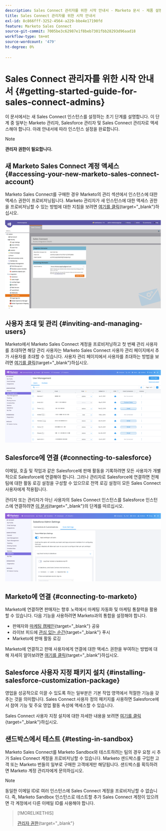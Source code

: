 ```yaml
---
description: Sales Connect 관리자를 위한 시작 안내서 - Marketo 문서 - 제품 설명서
title: Sales Connect 관리자를 위한 시작 안내서
exl-id: 8c866fff-3252-4564-a229-bbe4e17190fd
feature: Marketo Sales Connect
source-git-commit: 7005be3c62987e1f8beb7301fbb28293d96aad18
workflow-type: tm+mt
source-wordcount: '479'
ht-degree: 0%

---
```


# Sales Connect 관리자를 위한 시작 안내서 {#getting-started-guide-for-sales-connect-admins}

이 문서에서는 새 Sales Connect 인스턴스를 설정하는 초기 단계를 설명합니다. 이 단계 중 일부는 Marketo 관리자, Salesforce 관리자 및 Sales Connect 관리자로 액세스해야 합니다. 아래 안내서에 따라 인스턴스 설정을 완료합니다.

>[!NOTE]
>
>**관리자 권한이 필요합니다.**

## 새 Marketo Sales Connect 계정 액세스 {#accessing-your-new-marketo-sales-connect-account}

Marketo Sales Connect를 구매한 경우 Marketo의 관리 섹션에서 인스턴스에 대한 액세스 권한이 프로비저닝됩니다. Marketo 관리자가 새 인스턴스에 대한 액세스 권한을 프로비저닝할 수 있는 방법에 대한 지침을 보려면 [여기를 클릭](/help/marketo/product-docs/marketo-sales-connect/getting-started/accessing-your-new-sales-connect-instance.md){target="_blank"}하십시오.

![](assets/getting-started-guide-for-sales-connect-admins-1.png)

## 사용자 초대 및 관리 {#inviting-and-managing-users}

Marketo에서 Marketo Sales Connect 계정을 프로비저닝하고 첫 번째 관리 사용자를 초대하면 해당 관리 사용자는 Marketo Sales Connect 사용자 관리 페이지에서 추가 사용자를 초대할 수 있습니다. 사용자 관리 페이지에서 사용자를 초대하는 방법을 보려면 [여기를 클릭](/help/marketo/product-docs/marketo-sales-connect/admin/invite-users.md){target="_blank"}하십시오.

![](assets/getting-started-guide-for-sales-connect-admins-2.png)

## Salesforce에 연결 {#connecting-to-salesforce}

이메일, 호출 및 작업과 같은 Salesforce에 판매 활동을 기록하려면 모든 사용자가 개별적으로 Salesforce에 연결해야 합니다. 그러나 관리자로 Salesforce에 연결하면 전체 팀에 대한 활동 로깅 설정을 구성할 수 있으므로 전역 로깅 설정이 모든 Sales Connect 사용자에게 적용됩니다.

관리자 또는 관리자가 아닌 사용자의 Sales Connect 인스턴스를 Salesforce 인스턴스에 연결하려면 [이 문서](/help/marketo/product-docs/marketo-sales-connect/crm/salesforce-integration/connect-your-sales-connect-account-to-salesforce.md){target="_blank"}의 단계를 따르십시오.

![](assets/getting-started-guide-for-sales-connect-admins-3.png)

## Marketo에 연결 {#connecting-to-marketo}

Marketo에 연결하면 판매자는 향후 노력에서 마케팅 자동화 및 마케팅 통찰력을 활용할 수 있습니다. 다음 기능을 사용하려면 Marketo과의 통합을 설정해야 합니다.

* 판매자와 [마케팅 캠페인](/help/marketo/product-docs/marketo-sales-connect/marketo/make-a-campaign-visible-to-sales-connect-users.md){target="_blank"} 공유
* 라이브 피드에 [관심 있는 순간](/help/marketo/product-docs/marketo-sales-connect/marketo/interesting-moments-in-sales-connect.md){target="_blank"} 푸시
* Marketo에 판매 활동 로깅

Marketo에 연결하고 판매 사용자에게 연결에 대한 액세스 권한을 부여하는 방법에 대해 자세히 알아보려면 [여기를 클릭](/help/marketo/product-docs/marketo-sales-connect/marketo/set-up-your-marketo-connection.md){target="_blank"}하십시오.

## Salesforce 사용자 지정 패키지 설치 {#installing-salesforce-customization-package}

영업을 성공적으로 이끌 수 있도록 하는 일부분은 기본 작업 영역에서 적절한 기능을 갖추는 것을 의미합니다. Sales Connect 사용자 정의 패키지를 사용하면 Salesforce에서 참여 기능 및 주요 영업 활동 속성에 액세스할 수 있습니다.

Sales Connect 사용자 지정 설치에 대한 자세한 내용을 보려면 [여기를 클릭](/help/marketo/product-docs/marketo-sales-connect/crm/salesforce-customization/sales-connect-customizations-for-crm.md){target="_blank"}하십시오.

## 샌드박스에서 테스트 {#testing-in-sandbox}

Marketo Sales Connect를 Marketo Sandbox와 테스트하려는 팀의 경우 요청 시 추가 Sales Connect 계정을 프로비저닝할 수 있습니다. Marketo 샌드박스를 구입한 고객 또는 Marketo 번들의 일부로 구매한 고객에게만 해당됩니다. 샌드박스를 획득하려면 Marketo 계정 관리자에게 문의하십시오.

>[!NOTE]
>
>동일한 이메일 ID로 여러 인스턴스에 Sales Connect 계정을 프로비저닝할 수 없습니다. 즉, Marketo Sandbox 인스턴스로 테스트할 추가 Sales Connect 계정이 있으려면 각 계정에서 다른 이메일 ID를 사용해야 합니다.

>[!MORELIKETHIS]
>
>[관리자 권한](/help/marketo/product-docs/marketo-sales-connect/admin/user-access-details.md){target="_blank"}
